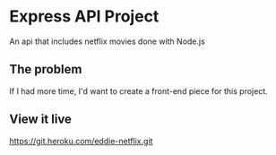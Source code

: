 # Express API Project

An api that includes netflix movies done with Node.js

## The problem

If I had more time, I'd want to create a front-end piece for this project.

## View it live

https://git.heroku.com/eddie-netflix.git
